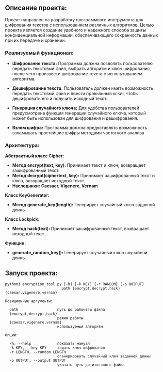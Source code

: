## **Описание проекта:**

Проект направлен на разработку программного инструмента для шифрования текстов с использованием различных алгоритмов. Целью проекта является создание удобного и надежного способа защиты конфиденциальной информации, обеспечивающего сохранность данных при их передаче и хранении.

### **Реализуемый функционал:**

- **Шифрование текста:** Программа должна позволять пользователю передать текстовый файл, выбрать алгоритм и ключ шифрования, после чего произвести шифрование текста с использованием алгоритма.

- **Дешифрование текста:** Пользователь должен иметь возможность передать текстовый файл и ввести правильный ключ, чтобы дешифровать его и получить исходный текст.

- **Генерация случайного ключа:** Для удобства пользователей предусмотрена функция генерации случайного ключа, который может быть использован для шифрования и дешифрования.

- **Взлом шифра:** Программа должна предоставлять возможность взламывать простейшие шифры методами частотного анализа

### **Архитектура:**

**Абстрактный класс Cipher:**

- **Метод encrypt(text, key):** Принимает текст и ключ, возвращает зашифрованный текст.
- **Метод decrypt(ciphertext, key):** Принимает зашифрованный текст и ключ, возвращает исходный текст.
- **Наследники: Caesaer, Vigenere, Vernam** 

**Класс KeyGenerator:**

- **Метод generate_key(length):** Генерирует случайный ключ заданной длины.

**Класс Lockpick:**

- **Метод hack(text):** Принимает зашифрованный текст, возвращает исходный текст.

**Функции:**

- **generate_random_key():** Генерирует случайный ключ случайной длины.

## **Запуск проекта:**
```
python3 encryption_tool.py [-h] [-k KEY] [-r RANDOM] [-o OUTPUT]
                          path {encrypt,decrypt,hack} {caesar,vigenere,vernam}

Позиционные аргументы:

  path                  путь до рабочего файла
  {encrypt,decrypt,hack}
                        режим работы
  {caesar,vigenere,vernam}
                        используемый алгоритм

Опции:

  -h, --help            показать мануал
  -k KEY, --key KEY     задать ключ шифрования
  -r LENGTH, --random LENGTH
                        сгенерировать случайный ключ заданной длины
  -o OUTPUT, --output OUTPUT
                        указать путь до итогового файла
```
